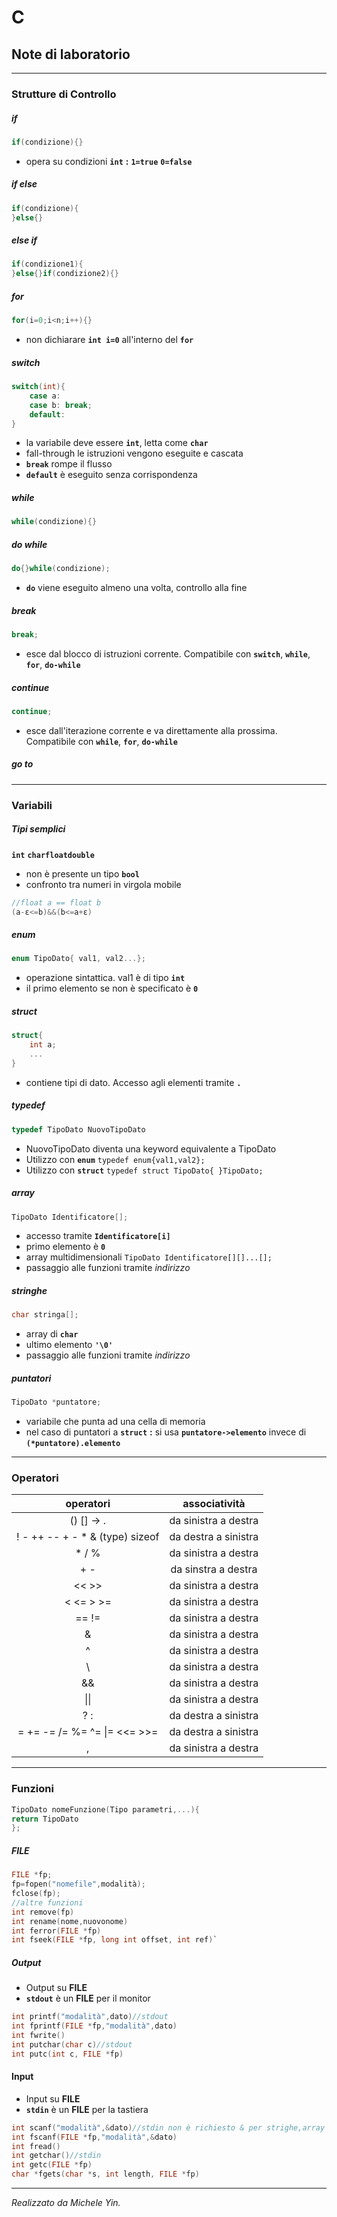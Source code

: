 # C 
## Note di laboratorio
---
### Strutture di Controllo
##### if
```c
if(condizione){}
```
- opera su condizioni __`int`__ __:__ __`1=true`__ __`0=false`__

##### if else
```c
if(condizione){
}else{}
```
##### else if
```c
if(condizione1){
}else{}if(condizione2){}
```

##### for
```c
for(i=0;i<n;i++){}
```
- non dichiarare **`int i=0`**  all'interno del **`for`**

##### switch
```c
switch(int){
	case a: 
	case b: break;
	default:
}
```
- la variabile deve essere **`int`**, letta come **`char`**
- fall-through le istruzioni vengono eseguite e cascata
- **`break`** rompe il flusso
- __`default`__ è eseguito senza corrispondenza

##### while
```c
while(condizione){}
```
##### do while
```c
do{}while(condizione);
```
- __`do`__ viene eseguito almeno una volta, controllo alla fine

##### break
```c
break;
```
- esce dal blocco di istruzioni corrente. Compatibile con __`switch`__, __`while`__, __`for`__, __`do-while`__

##### continue
```c
continue;
```
- esce dall'iterazione corrente e va direttamente alla prossima. Compatibile con __`while`__, __`for`__, __`do-while`__

##### go to


---

### Variabili 
##### Tipi semplici
__`int`__ __`char`____`float`____`double`__

- non è presente un tipo __`bool`__
- confronto tra numeri in virgola mobile

```c
//float a == float b
(a-ε<=b)&&(b<=a+ε)
```
##### enum
```c
enum TipoDato{ val1, val2...};
```
- operazione sintattica. val1 è di tipo __`int `__
- il primo elemento se non è specificato è __`0`__

##### struct
```c
struct{
	int a;
	...
}
```
- contiene tipi di dato. Accesso agli elementi tramite __`.`__ 

##### typedef
```c
typedef TipoDato NuovoTipoDato
```
- NuovoTipoDato diventa una keyword equivalente a TipoDato
- Utilizzo con __`enum`__ `typedef enum{val1,val2};` 
- Utilizzo con __`struct`__ `typedef struct TipoDato{
}TipoDato;`

##### array
```c
TipoDato Identificatore[];
```
- accesso tramite __`Identificatore[i]`__
- primo elemento è __`0`__ 
- array multidimensionali `TipoDato Identificatore[][]...[];`
- passaggio alle funzioni tramite _indirizzo_

##### stringhe
```c
char stringa[];
```
- array di __`char`__
- ultimo elemento __`'\0'`__
- passaggio alle funzioni tramite _indirizzo_

##### puntatori
```c
TipoDato *puntatore;
```
- variabile che punta ad una cella di memoria
- nel caso di puntatori a __`struct`__ __:__ si usa __`puntatore->elemento`__ invece di __`(*puntatore).elemento`__ 


---
### Operatori 
|operatori | associatività|
|:-------------:|:--------------:|
| () [] -> . |da sinistra a destra|
| ! - ++ -- + - * & (type) sizeof | da destra a sinistra|
| * / % | da sinistra a destra|
| + - | da sinstra a destra|
| << >> | da sinistra a destra|
| < <= > >= | da sinistra a destra|
| == != | da sinistra a destra|
| & | da sinistra a destra|
| ^ | da sinistra a destra|
| \ | da sinistra a destra|
| && | da sinistra a destra|
| \|\| | da sinistra a destra|
| ? : | da destra a sinistra|
| = += -= /= %= \^= \|= <<= >>= | da destra a sinistra|
| ,| da sinistra a destra|

---
### Funzioni
```c
TipoDato nomeFunzione(Tipo parametri,...){
return TipoDato
};
```
##### FILE
```c
FILE *fp;
fp=fopen("nomefile",modalità);
fclose(fp);
//altre funzioni
int remove(fp)
int rename(nome,nuovonome)
int ferror(FILE *fp)
int fseek(FILE *fp, long int offset, int ref)`
```
##### Output
- Output su **FILE**
- **`stdout`** è un **FILE** per il monitor
```c 
int printf("modalità",dato)//stdout
int fprintf(FILE *fp,"modalità",dato)
int fwrite()
int putchar(char c)//stdout
int putc(int c, FILE *fp)
```
#### Input
- Input su **FILE**
- **`stdin`** è un **FILE** per la tastiera
```c
int scanf("modalità",&dato)//stdin non è richiesto & per strighe,array e puntatori
int fscanf(FILE *fp,"modalità",&dato)
int fread()
int getchar()//stdin
int getc(FILE *fp)
char *fgets(char *s, int length, FILE *fp)
```
---
*Realizzato da Michele Yin.*
